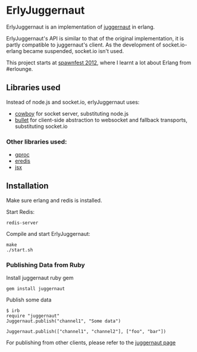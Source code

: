 # ErlyJuggernaut

ErlyJuggernaut is an implementation of [juggernaut](http://github.com/maccman/juggernaut) in erlang. 

ErlyJuggernaut's API is similar to that of the original implementation, it is partly compatible to juggernaut's client. As the development of socket.io-erlang became suspended, socket.io isn't used.

This project starts at [spawnfest 2012](http://spawnfest.com), where I learnt a lot about Erlang from #erlounge.

## Libraries used

Instead of node.js and socket.io, erlyJuggernaut uses:

* [cowboy](http://github.com/extend/cowboy) for socket server, substituting node.js 
* [bullet](http://github.com/extend/bullet) for client-side abstraction to websocket and fallback transports, substituting socket.io

### Other libraries used:

* [gproc](http://github.com/uwiger/gproc)
* [eredis](http://github.com/wooga/eredis)
* [jsx](http://github.com/talentdeficit/jsx)

## Installation

Make sure erlang and redis is installed.

Start Redis:

`redis-server`

Compile and start ErlyJuggernaut:

```
make
./start.sh
```

### Publishing Data from Ruby

Install juggernaut ruby gem

`gem install juggernaut`

Publish some data

```
$ irb
require "juggernaut"
Juggernaut.publish("channel1", "Some data")

Juggernaut.publish(["channel1", "channel2"], ["foo", "bar"])
```

For publishing from other clients, please refer to the [juggernaut page](http://github.com/maccman/juggernaut)

